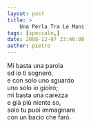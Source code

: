 ```yaml
---
layout: post
title: >
    Una Perla Tra Le Mani
tags: [speciale,]
date: 2008-12-07 23:46:00
author: pietro
---
```

Mi basta una parola<br/>ed io ti sognerò,<br/>e con solo uno sguardo<br/>uno solo io gioirò;<br/>mi basta una carezza<br/>e già più niente so,<br/>solo tu puoi immaginare<br/>con un bacio che farò.
